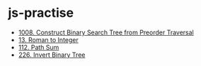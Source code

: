 # js-practise

- [1008. Construct Binary Search Tree from Preorder Traversal](./1008.%20Construct%20Binary%20Search%20Tree%20from%20Preorder%20Traversal/1008.%20Construct%20Binary%20Search%20Tree%20from%20Preorder%20Traversal.js)
- [13. Roman to Integer](./13.%20Roman%20to%20Integer/13.%20Roman%20to%20Integer.js)
- [112. Path Sum](./112.%20Path%20Sum/112.%20Path%20Sum.js)
- [226. Invert Binary Tree](./226.%20Invert%20Binary%20Tree/226.%20Invert%20Binary%20Tree.js)
